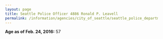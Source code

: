 ```yaml
---
layout: page
title: Seattle Police Officer 4886 Ronald P. Leavell
permalink: /information/agencies/city_of_seattle/seattle_police_department/copbook/4886/
---
```


**Age as of Feb. 24, 2016:** 57
